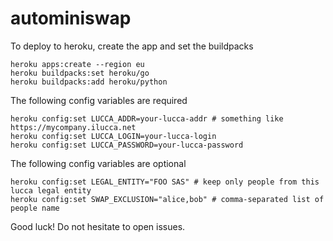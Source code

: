 # autominiswap

To deploy to heroku, create the app and set the buildpacks
```
heroku apps:create --region eu
heroku buildpacks:set heroku/go
heroku buildpacks:add heroku/python
```

The following config variables are required
```
heroku config:set LUCCA_ADDR=your-lucca-addr # something like https://mycompany.ilucca.net
heroku config:set LUCCA_LOGIN=your-lucca-login
heroku config:set LUCCA_PASSWORD=your-lucca-password
```

The following config variables are optional
```
heroku config:set LEGAL_ENTITY="FOO SAS" # keep only people from this lucca legal entity
heroku config:set SWAP_EXCLUSION="alice,bob" # comma-separated list of people name
```

Good luck! Do not hesitate to open issues.
